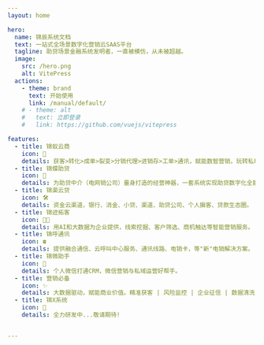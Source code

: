 ```yaml
---
layout: home

hero:
  name: 锦辰系统文档
  text: 一站式全场景数字化营销云SAAS平台
  tagline: 助贷场景金融系统发明者，一直被模仿，从未被超越。
  image:
    src: /hero.png
    alt: VitePress
  actions:
    - theme: brand
      text: 开始使用
      link: /manual/default/
    # - theme: alt
    #   text: 立即登录
    #   link: https://github.com/vuejs/vitepress

features:
  - title: 锦蚁云商
    icon: 🐜
    details: 获客>转化>成单>裂变>分销代理>进销存>工单>通讯，赋能数智营销，玩转私域流量，助力生意增长。
  - title: 锦蝶助贷
    icon: 🦋
    details: 为助贷中介（电网销公司）量身打造的经营神器，一套系统实现助贷数字化全能力。
  - title: 锦渠云贷
    icon: 🛠️
    details: 资金云渠道，银行、消金、小贷、渠道、助贷公司、个人掮客、贷款生态圈。
  - title: 锦迹拓客
    icon: 🧑‍💻
    details: 用AI和大数据为企业提供，线索挖掘、客户筛选、商机触达等智能营销服务。
  - title: 锦呼通讯
    icon: ☎️
    details: 提供融合通信、云呼叫中心服务、通讯线路、电销卡，等"新"电销解决方案。
  - title: 锦微助手
    icon: 📱
    details: 个人微信打通CRM，微信营销与私域运营好帮手。
  - title: 营销必备
    icon: ✨
    details: 大数据驱动，赋能商业价值。精准获客 | 风险监控 | 企业征信 | 数据清洗 | 智能工具
  - title: 锦X系统
    icon: 🎈
    details: 全力研发中...敬请期待!


---
```


